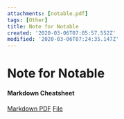 ```yaml
---
attachments: [notable.pdf]
tags: [Other]
title: Note for Notable
created: '2020-03-06T07:05:57.552Z'
modified: '2020-03-06T07:24:35.147Z'
---
```


# Note for Notable

#### Markdown Cheatsheet
[Markdown PDF](https://cheatsheet.md/notable.pdf "Markdown PDF")
[File](@attachment/notable.pdf)




